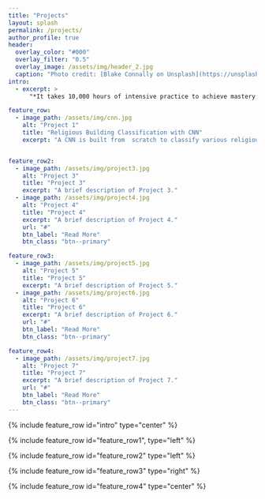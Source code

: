 ```yaml
---
title: "Projects"
layout: splash
permalink: /projects/
author_profile: true
header:
  overlay_color: "#000"
  overlay_filter: "0.5"
  overlay_image: /assets/img/header_2.jpg
  caption: "Photo credit: [Blake Connally on Unsplash](https://unsplash.com/photos/macbook-pro-inside-gray-room-B3l0g6HLxr8)"
intro: 
  - excerpt: > 
      "*It takes 10,000 hours of intensive practice to achieve mastery of complex skills and materials, like playing the violin or getting as good as Bill Gates.* — Malcolm Gladwell, Outliers: The Story of Success"

feature_row:
  - image_path: /assets/img/cnn.jpg
    alt: "Project 1"
    title: "Religious Building Classification with CNN"
    excerpt: "A CNN is built from  scratch to classify various religious buildings, demonstrating how having a good cnn structures can prevent overfitting the data and improving perfomance at the same time."


feature_row2:
  - image_path: /assets/img/project3.jpg
    alt: "Project 3"
    title: "Project 3"
    excerpt: "A brief description of Project 3."
  - image_path: /assets/img/project4.jpg
    alt: "Project 4"
    title: "Project 4"
    excerpt: "A brief description of Project 4."
    url: "#"
    btn_label: "Read More"
    btn_class: "btn--primary"

feature_row3:
  - image_path: /assets/img/project5.jpg
    alt: "Project 5"
    title: "Project 5"
    excerpt: "A brief description of Project 5."
  - image_path: /assets/img/project6.jpg
    alt: "Project 6"
    title: "Project 6"
    excerpt: "A brief description of Project 6."
    url: "#"
    btn_label: "Read More"
    btn_class: "btn--primary"

feature_row4:
  - image_path: /assets/img/project7.jpg
    alt: "Project 7"
    title: "Project 7"
    excerpt: "A brief description of Project 7."
    url: "#"
    btn_label: "Read More"
    btn_class: "btn--primary"
---
```


{% include feature_row id="intro" type="center" %}

{% include feature_row id="feature_row1", type="left" %}

{% include feature_row id="feature_row2" type="left" %}

{% include feature_row id="feature_row3" type="right" %}

{% include feature_row id="feature_row4" type="center" %}

